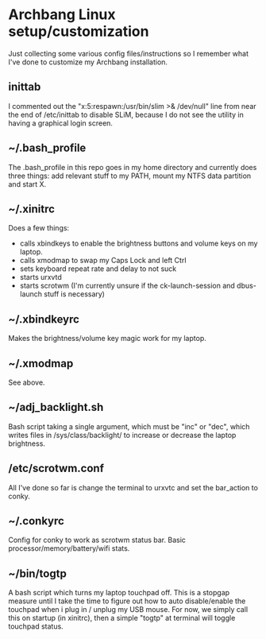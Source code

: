 # Archbang Linux setup/customization

Just collecting some various config files/instructions so I remember what 
I've done to customize my Archbang installation.


## inittab

I commented out the "x:5:respawn:/usr/bin/slim >& /dev/null" line from near the end of /etc/inittab to disable SLiM, because I do not see the utility in having a graphical login screen.


## ~/.bash_profile

The .bash_profile in this repo goes in my home directory and currently does three things: add relevant stuff to my PATH, mount my NTFS data partition and start X.


## ~/.xinitrc

Does a few things:

 - calls xbindkeys to enable the brightness buttons and volume keys on my laptop.
 - calls xmodmap to swap my Caps Lock and left Ctrl
 - sets keyboard repeat rate and delay to not suck
 - starts urxvtd
 - starts scrotwm (I'm currently unsure if the ck-launch-session and dbus-launch stuff is necessary)


## ~/.xbindkeyrc

Makes the brightness/volume key magic work for my laptop.


## ~/.xmodmap

See above.


## ~/adj_backlight.sh

Bash script taking a single argument, which must be "inc" or "dec", which writes files in /sys/class/backlight/ to increase or decrease the laptop brightness.


## /etc/scrotwm.conf

All I've done so far is change the terminal to urxvtc and set the bar_action to conky.

## ~/.conkyrc

Config for conky to work as scrotwm status bar. Basic processor/memory/battery/wifi stats.


## ~/bin/togtp

A bash script which turns my laptop touchpad off. This is a stopgap measure 
until I take the time to figure out how to auto disable/enable the touchpad 
when i plug in / unplug my USB mouse. For now, we simply call this on startup 
(in xinitrc), then a simple "togtp" at terminal will toggle touchpad status.
